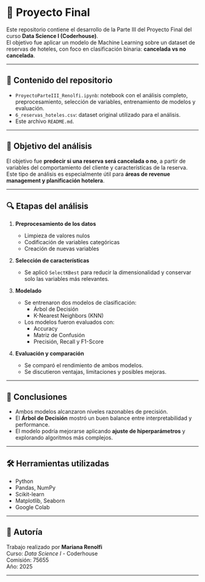 # 🧠 Proyecto Final

Este repositorio contiene el desarrollo de la Parte III del Proyecto Final del curso **Data Science I (Coderhouse)**.  
El objetivo fue aplicar un modelo de Machine Learning sobre un dataset de reservas de hoteles, con foco en clasificación binaria: **cancelada vs no cancelada**.

---

## 📁 Contenido del repositorio

- `ProyectoParteIII_Renolfi.ipynb`: notebook con el análisis completo, preprocesamiento, selección de variables, entrenamiento de modelos y evaluación.
- `6_reservas_hoteles.csv`: dataset original utilizado para el análisis.
- Este archivo `README.md`.

---

## 🧪 Objetivo del análisis

El objetivo fue **predecir si una reserva será cancelada o no**, a partir de variables del comportamiento del cliente y características de la reserva.  
Este tipo de análisis es especialmente útil para **áreas de revenue management y planificación hotelera**.

---

## 🔍 Etapas del análisis

1. **Preprocesamiento de los datos**
   - Limpieza de valores nulos
   - Codificación de variables categóricas
   - Creación de nuevas variables

2. **Selección de características**
   - Se aplicó `SelectKBest` para reducir la dimensionalidad y conservar solo las variables más relevantes.

3. **Modelado**
   - Se entrenaron dos modelos de clasificación:
     - Árbol de Decisión
     - K-Nearest Neighbors (KNN)
   - Los modelos fueron evaluados con:
     - Accuracy
     - Matriz de Confusión
     - Precisión, Recall y F1-Score

4. **Evaluación y comparación**
   - Se comparó el rendimiento de ambos modelos.
   - Se discutieron ventajas, limitaciones y posibles mejoras.

---

## 📌 Conclusiones

- Ambos modelos alcanzaron niveles razonables de precisión.
- El **Árbol de Decisión** mostró un buen balance entre interpretabilidad y performance.
- El modelo podría mejorarse aplicando **ajuste de hiperparámetros** y explorando algoritmos más complejos.

---

## 🛠 Herramientas utilizadas

- Python
- Pandas, NumPy
- Scikit-learn
- Matplotlib, Seaborn
- Google Colab

---

## 🚀 Autoría

Trabajo realizado por **Mariana Renolfi**  
Curso: *Data Science I* - Coderhouse  
Comisión: 75655  
Año: 2025

---
